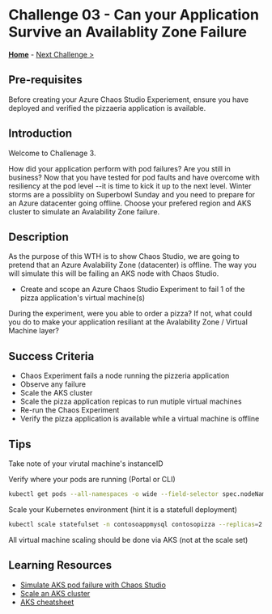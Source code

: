 # Challenge 03 - Can your Application Survive an Availablity Zone Failure

**[Home](../README.md)** - [Next Challenge >](./Challenge-04.md)

## Pre-requisites

Before creating your Azure Chaos Studio Experiement, ensure you have deployed and verified the pizzaeria application is available. 

## Introduction

Welcome to Challenage 3. 

How did your application perform with pod failures? Are you still in business? Now that you have tested for pod faults and have
overcome with resiliency at the pod level --it is time to kick it up to the next level. Winter storms are a possiblity on Superbowl Sunday and you need to
prepare for an Azure datacenter going offline. Choose your prefered region and AKS cluster to simulate an Avalability Zone failure. 
 

## Description

As the purpose of this WTH is to show Chaos Studio, we are going to pretend that an Azure Avalability Zone (datacenter) is offline. The way you will simulate this will be failing an AKS node with Chaos Studio. 

- Create and scope an Azure Chaos Studio Experiment to fail 1 of the pizza application's virtual machine(s)

During the experiment, were you able to order a pizza? If not, what could you do to make your application resiliant at the Avalability Zone / Virtual
Machine layer? 



## Success Criteria

- Chaos Experiment fails a node running the pizzeria application
- Observe any failure
- Scale the AKS cluster 
- Scale the pizza application repicas to run mutiple virtual machines
- Re-run the Chaos Experiment
- Verify the pizza application is available while a virtual machine is offline

## Tips

Take note of your virutal machine's instanceID

Verify where your pods are running (Portal or CLI)

```bash
kubectl get pods --all-namespaces -o wide --field-selector spec.nodeName=<node>

```

Scale your Kubernetes environment (hint it is a statefull deployment)

```bash
kubectl scale statefulset -n contosoappmysql contosopizza --replicas=2

```


All virtual machine scaling should be done via AKS (not at the scale set)


## Learning Resources
- [Simulate AKS pod failure with Chaos Studio](https://docs.microsoft.com/en-us/azure/chaos-studio/chaos-studio-tutorial-aks-portal)
- [Scale an AKS cluster](https://docs.microsoft.com/en-us/azure/aks/scale-cluster)
- [AKS cheatsheet](https://kubernetes.io/docs/reference/kubectl/cheatsheet/)

